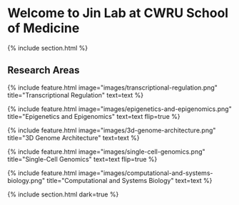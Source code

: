 ---
---

# Welcome to Jin Lab at CWRU School of Medicine



{% include section.html %}

## Research Areas

{%
  include feature.html
  image="images/transcriptional-regulation.png"
  title="Transcriptional Regulation"
  text=text
%}

{%
  include feature.html
  image="images/epigenetics-and-epigenomics.png"
  title="Epigenetics and Epigenomics"
  text=text
  flip=true
%}

{%
  include feature.html
  image="images/3d-genome-architecture.png"
  title="3D Genome Architecture"
  text=text
%}

{%
  include feature.html
  image="images/single-cell-genomics.png"
  title="Single-Cell Genomics"
  text=text
  flip=true
%}

{%
  include feature.html
  image="images/computational-and-systems-biology.png"
  title="Computational and Systems Biology"
  text=text
%}

{% include section.html dark=true %}
